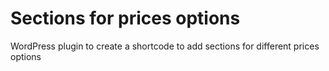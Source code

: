 # Sections for prices options
WordPress plugin to create a shortcode to add sections for different prices options
